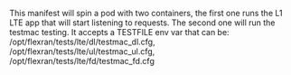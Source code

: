 This manifest will spin a pod with two containers, the first one
runs the L1 LTE app that will start listening to requests.
The second one will run the testmac testing. It accepts a
TESTFILE env var that can be: /opt/flexran/tests/lte/dl/testmac_dl.cfg,
/opt/flexran/tests/lte/ul/testmac_ul.cfg,
/opt/flexran/tests/lte/fd/testmac_fd.cfg
